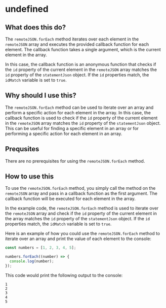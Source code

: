
  
   # undefined

## What does this do?

The `remoteJSON.forEach` method iterates over each element in the `remoteJSON` array and executes the provided callback function for each element. The callback function takes a single argument, which is the current element in the array.

In this case, the callback function is an anonymous function that checks if the `id` property of the current element in the `remoteJSON` array matches the `id` property of the `statementJson` object. If the `id` properties match, the `idMatch` variable is set to `true`.

## Why should I use this?

The `remoteJSON.forEach` method can be used to iterate over an array and perform a specific action for each element in the array. In this case, the callback function is used to check if the `id` property of the current element in the `remoteJSON` array matches the `id` property of the `statementJson` object. This can be useful for finding a specific element in an array or for performing a specific action for each element in an array.

## Prequsites

There are no prerequisites for using the `remoteJSON.forEach` method.

## How to use this

To use the `remoteJSON.forEach` method, you simply call the method on the `remoteJSON` array and pass in a callback function as the first argument. The callback function will be executed for each element in the array.

In the example code, the `remoteJSON.forEach` method is used to iterate over the `remoteJSON` array and check if the `id` property of the current element in the array matches the `id` property of the `statementJson` object. If the `id` properties match, the `idMatch` variable is set to `true`.

Here is an example of how you could use the `remoteJSON.forEach` method to iterate over an array and print the value of each element to the console:

```javascript
const numbers = [1, 2, 3, 4, 5];

numbers.forEach((number) => {
  console.log(number);
});
```

This code would print the following output to the console:

```
1
2
3
4
5
```
  
  